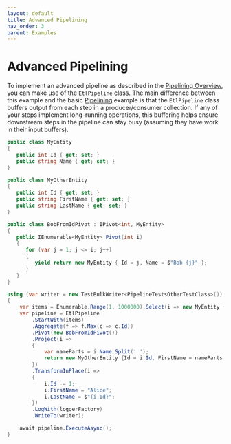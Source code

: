 ```yaml
---
layout: default
title: Advanced Pipelining
nav_order: 3
parent: Examples
---
```

# Advanced Pipelining

To implement an advanced pipeline as described in the [Pipelining Overview](../pipelining.md#advanced-pipelining), you can make use of the `EtlPipeline` [class](../features/etlpipeline.md). The main difference between this example and the basic [Pipelining](./pipelinig.md) example is that the `EtlPipeline` class buffers output from each step in a producer/consumer collection. If any of your steps implement long-running operations, this buffering helps ensure downstream steps in the pipeline can stay busy (assuming they have work in their input buffers).

```csharp
public class MyEntity
{
   public int Id { get; set; }
   public string Name { get; set; }
}

public class MyOtherEntity
{
   public int Id { get; set; }
   public string FirstName { get; set; }
   public string LastName { get; set; }
}

public class BobFromIdPivot : IPivot<int, MyEntity>
{
   public IEnumerable<MyEntity> Pivot(int i)
   {
      for (var j = 1; j <= i; j++)
      {
         yield return new MyEntity { Id = j, Name = $"Bob {j}" };
      }
   }
}

using (var writer = new TestBulkWriter<PipelineTestsOtherTestClass>())
{
    var items = Enumerable.Range(1, 1000000).Select(i => new MyEntity { Id = i, Name = "Carol" });
    var pipeline = EtlPipeline
        .StartWith(items)
        .Aggregate(f => f.Max(c => c.Id))
        .Pivot(new BobFromIdPivot())
        .Project(i =>
        {
            var nameParts = i.Name.Split(' ');
            return new MyOtherEntity {Id = i.Id, FirstName = nameParts[0], LastName = nameParts[1] };
        })
        .TransformInPlace(i =>
        {
            i.Id -= 1;
            i.FirstName = "Alice";
            i.LastName = $"{i.Id}";
        })
        .LogWith(loggerFactory)
        .WriteTo(writer);

    await pipeline.ExecuteAsync();
}
```
